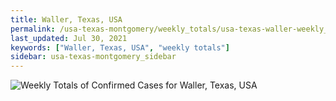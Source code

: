 ```yaml
---
title: Waller, Texas, USA
permalink: /usa-texas-montgomery/weekly_totals/usa-texas-waller-weekly_totals.html
last_updated: Jul 30, 2021
keywords: ["Waller, Texas, USA", "weekly totals"]
sidebar: usa-texas-montgomery_sidebar
---
```


![Weekly Totals of Confirmed Cases for Waller, Texas, USA](/covid_tracker/images/graphs/usa-texas-waller-weekly_totals_graph.png)
